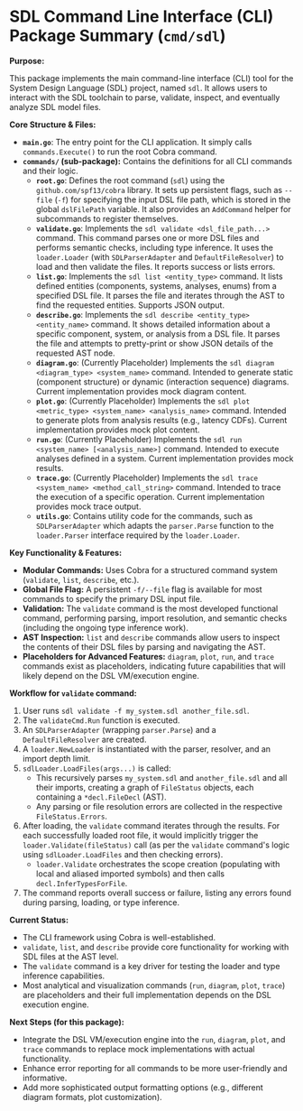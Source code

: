 # SDL Command Line Interface (CLI) Package Summary (`cmd/sdl`)

**Purpose:**

This package implements the main command-line interface (CLI) tool for the System Design Language (SDL) project, named `sdl`. It allows users to interact with the SDL toolchain to parse, validate, inspect, and eventually analyze SDL model files.

**Core Structure & Files:**

*   **`main.go`**: The entry point for the CLI application. It simply calls `commands.Execute()` to run the root Cobra command.
*   **`commands/` (sub-package):** Contains the definitions for all CLI commands and their logic.
    *   **`root.go`**: Defines the root command (`sdl`) using the `github.com/spf13/cobra` library. It sets up persistent flags, such as `--file` (`-f`) for specifying the input DSL file path, which is stored in the global `dslFilePath` variable. It also provides an `AddCommand` helper for subcommands to register themselves.
    *   **`validate.go`**: Implements the `sdl validate <dsl_file_path...>` command. This command parses one or more DSL files and performs semantic checks, including type inference. It uses the `loader.Loader` (with `SDLParserAdapter` and `DefaultFileResolver`) to load and then validate the files. It reports success or lists errors.
    *   **`list.go`**: Implements the `sdl list <entity_type>` command. It lists defined entities (components, systems, analyses, enums) from a specified DSL file. It parses the file and iterates through the AST to find the requested entities. Supports JSON output.
    *   **`describe.go`**: Implements the `sdl describe <entity_type> <entity_name>` command. It shows detailed information about a specific component, system, or analysis from a DSL file. It parses the file and attempts to pretty-print or show JSON details of the requested AST node.
    *   **`diagram.go`**: (Currently Placeholder) Implements the `sdl diagram <diagram_type> <system_name>` command. Intended to generate static (component structure) or dynamic (interaction sequence) diagrams. Current implementation provides mock diagram content.
    *   **`plot.go`**: (Currently Placeholder) Implements the `sdl plot <metric_type> <system_name> <analysis_name>` command. Intended to generate plots from analysis results (e.g., latency CDFs). Current implementation provides mock plot content.
    *   **`run.go`**: (Currently Placeholder) Implements the `sdl run <system_name> [<analysis_name>]` command. Intended to execute analyses defined in a system. Current implementation provides mock results.
    *   **`trace.go`**: (Currently Placeholder) Implements the `sdl trace <system_name> <method_call_string>` command. Intended to trace the execution of a specific operation. Current implementation provides mock trace output.
    *   **`utils.go`**: Contains utility code for the commands, such as `SDLParserAdapter` which adapts the `parser.Parse` function to the `loader.Parser` interface required by the `loader.Loader`.

**Key Functionality & Features:**

*   **Modular Commands:** Uses Cobra for a structured command system (`validate`, `list`, `describe`, etc.).
*   **Global File Flag:** A persistent `-f/--file` flag is available for most commands to specify the primary DSL input file.
*   **Validation:** The `validate` command is the most developed functional command, performing parsing, import resolution, and semantic checks (including the ongoing type inference work).
*   **AST Inspection:** `list` and `describe` commands allow users to inspect the contents of their DSL files by parsing and navigating the AST.
*   **Placeholders for Advanced Features:** `diagram`, `plot`, `run`, and `trace` commands exist as placeholders, indicating future capabilities that will likely depend on the DSL VM/execution engine.

**Workflow for `validate` command:**

1.  User runs `sdl validate -f my_system.sdl another_file.sdl`.
2.  The `validateCmd.Run` function is executed.
3.  An `SDLParserAdapter` (wrapping `parser.Parse`) and a `DefaultFileResolver` are created.
4.  A `loader.NewLoader` is instantiated with the parser, resolver, and an import depth limit.
5.  `sdlLoader.LoadFiles(args...)` is called:
    *   This recursively parses `my_system.sdl` and `another_file.sdl` and all their imports, creating a graph of `FileStatus` objects, each containing a `*decl.FileDecl` (AST).
    *   Any parsing or file resolution errors are collected in the respective `FileStatus.Errors`.
6.  After loading, the `validate` command iterates through the results. For each successfully loaded root file, it would implicitly trigger the `loader.Validate(fileStatus)` call (as per the `validate` command's logic using `sdlLoader.LoadFiles` and then checking errors).
    *   `loader.Validate` orchestrates the scope creation (populating with local and aliased imported symbols) and then calls `decl.InferTypesForFile`.
7.  The command reports overall success or failure, listing any errors found during parsing, loading, or type inference.

**Current Status:**

*   The CLI framework using Cobra is well-established.
*   `validate`, `list`, and `describe` provide core functionality for working with SDL files at the AST level.
*   The `validate` command is a key driver for testing the loader and type inference capabilities.
*   Most analytical and visualization commands (`run`, `diagram`, `plot`, `trace`) are placeholders and their full implementation depends on the DSL execution engine.

**Next Steps (for this package):**

*   Integrate the DSL VM/execution engine into the `run`, `diagram`, `plot`, and `trace` commands to replace mock implementations with actual functionality.
*   Enhance error reporting for all commands to be more user-friendly and informative.
*   Add more sophisticated output formatting options (e.g., different diagram formats, plot customization).

